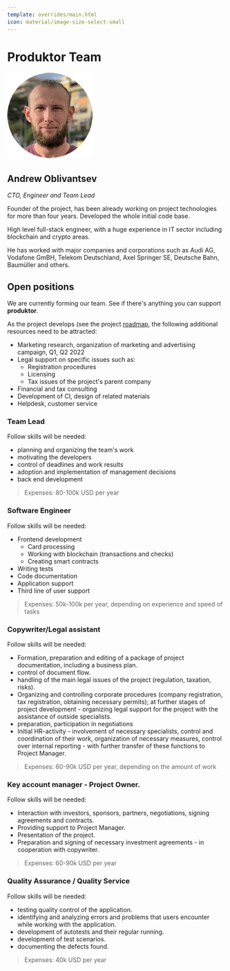 ```yaml
---
template: overrides/main.html 
icon: material/image-size-select-small
---
```


# Produktor Team

![](assets/a_obl.png)

## Andrew Oblivantsev

*CTO, Engineer and Team Lead*

Founder of the project, has been already working on project technologies for more than four years. Developed the whole initial code base.

High level full-stack engineer, with a huge experience in IT sector including blockchain and crypto areas. 

He has worked with major companies and corporations such as Audi AG, Vodafone GmBH, Telekom Deutschland, Axel Springer SE, Deutsche Bahn, Baumüller and others.

## Open positions

We are currently forming our team. 
See if there's anything you can support **produktor**.

As the project develops (see the project [roadmap](business-plan#roadmap), the following additional resources need to be attracted:

- Marketing research, organization of marketing and advertising campaign, Q1, Q2 2022
- Legal support on specific issues such as:
  - Registration procedures
  - Licensing
  - Tax issues of the project's parent company 
- Financial and tax consulting 
- Development of CI, design of related materials 
- Helpdesk, customer service

### Team Lead

Follow skills will be needed:

* planning and organizing the team's work
* motivating the developers
* control of deadlines and work results
* adoption and implementation of management decisions
* back end development

> Expenses: 80-100k USD per year

### Software Engineer

Follow skills will be needed:

* Frontend development
  * Card processing
  * Working with blockchain (transactions and checks)
  * Creating smart contracts
* Writing tests
* Code documentation
* Application support
* Third line of user support

> Expenses: 50k-100k per year, depending on experience and speed of tasks

### Copywriter/Legal assistant

Follow skills will be needed:

* Formation, preparation and editing of a package of project documentation, including a business plan.
* control of document flow.
* handling of the main legal issues of the project (regulation, taxation, risks).
* Organizing and controlling corporate procedures (company registration, tax registration, obtaining necessary permits);
  at further stages of project development - organizing legal support for the project with the assistance of outside
  specialists.
* preparation, participation in negotiations
* Initial HR-activity - involvement of necessary specialists, control and coordination of their work, organization of
  necessary measures, control over internal reporting - with further transfer of these functions to Project Manager.

 > Expenses: 60-90k USD per year, depending on the amount of work

### Key account manager - Project Owner.

Follow skills will be needed:

* Interaction with investors, sponsors, partners, negotiations, signing agreements and contracts.
* Providing support to Project Manager.
* Presentation of the project.
* Preparation and signing of necessary investment agreements - in cooperation with copywriter.

> Expenses: 60-90k USD per year

### Quality Assurance / Quality Service

Follow skills will be needed:

- testing quality control of the application.
- identifying and analyzing errors and problems that users encounter while working with the application.
- development of autotests and their regular running.
- development of test scenarios.
- documenting the defects found.

> Expenses: 40k USD per year

